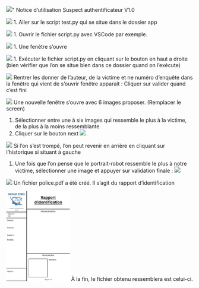 ![](Aspose.Words.c5274d5c-ed69-4248-baf8-d82c1032dce6.001.png)"  Notice d’utilisation Suspect authentificateur V1.0

![](Aspose.Words.c5274d5c-ed69-4248-baf8-d82c1032dce6.002.png)  1. Aller sur le script test.py qui se situe dans le dossier app

![](Aspose.Words.c5274d5c-ed69-4248-baf8-d82c1032dce6.003.png)  1. Ouvrir le fichier script.py avec VSCode par exemple. 

![](Aspose.Words.c5274d5c-ed69-4248-baf8-d82c1032dce6.004.png)  1. Une fenêtre s’ouvre

![](Aspose.Words.c5274d5c-ed69-4248-baf8-d82c1032dce6.005.png)  1. Exécuter le fichier script.py en cliquant sur le bouton en haut a droite (bien vérifier que l’on se situe bien dans ce dossier quand on l’exécute)

![](Aspose.Words.c5274d5c-ed69-4248-baf8-d82c1032dce6.006.png)  Rentrer les donner de l’auteur, de la victime et ne numéro d’enquête dans la fenêtre qui vient de s’ouvrir fenêtre apparait : 
Cliquer sur valider quand c’est fini

![](Aspose.Words.c5274d5c-ed69-4248-baf8-d82c1032dce6.007.png)  Une nouvelle fenêtre s’ouvre avec 6 images proposer. (Remplacer le screen)
1. Sélectionner entre une à six images qui ressemble le plus à la victime, de la plus à la moins ressemblante
1. Cliquer sur le bouton next ![](Aspose.Words.c5274d5c-ed69-4248-baf8-d82c1032dce6.008.png)

![](Aspose.Words.c5274d5c-ed69-4248-baf8-d82c1032dce6.009.png)  Si l’on s’est trompé, l’on peut revenir en arrière en cliquant sur l’historique si situant à gauche

1. Une fois que l’on pense que le portrait-robot ressemble le plus à notre victime, sélectionner une image et appuyer sur validation finale : ![](Aspose.Words.c5274d5c-ed69-4248-baf8-d82c1032dce6.010.png)

![](Aspose.Words.c5274d5c-ed69-4248-baf8-d82c1032dce6.011.png)  Un fichier police.pdf a été créé. Il s’agit du rapport d’identification

![](Aspose.Words.c5274d5c-ed69-4248-baf8-d82c1032dce6.012.jpeg)  À la fin, le fichier obtenu ressemblera est celui-ci.
